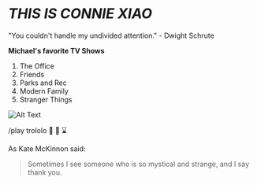 # __*THIS IS CONNIE XIAO*__


"You couldn't handle my undivided attention." - Dwight Schrute


__**Michael's** favorite TV Shows__
1. The Office
2. Friends
3. Parks and Rec
4. Modern Family
5. Stranger Things


![Alt Text](http://www.dreamworks.com/kungfupanda/uk/images/uploads/games/_1095/KFP3_Pos_Jumping_Adventure_lg.jpg)

/play trololo
:bullettrain_side:
:shoe:
:hourglass:


As Kate McKinnon said: 
>Sometimes I see someone
>who is so mystical and strange,
>and I say thank you.

